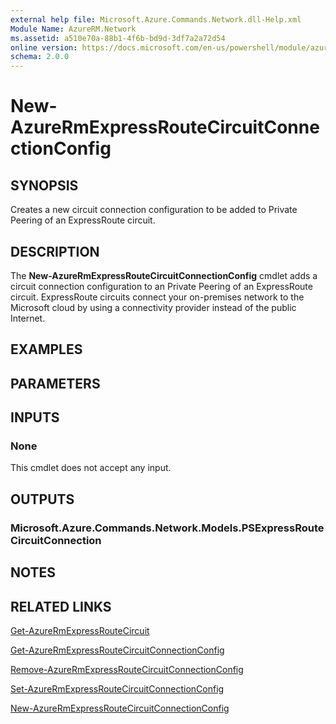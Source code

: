 ```yaml
---
external help file: Microsoft.Azure.Commands.Network.dll-Help.xml
Module Name: AzureRM.Network
ms.assetid: a510e70a-88b1-4f6b-bd9d-3df7a2a72d54
online version: https://docs.microsoft.com/en-us/powershell/module/azurerm.network/new-azurermexpressroutecircuitconnectionconfig
schema: 2.0.0
---
```

# New-AzureRmExpressRouteCircuitConnectionConfig

## SYNOPSIS
Creates a new circuit connection configuration to be added to Private Peering of an ExpressRoute circuit.

## DESCRIPTION
The **New-AzureRmExpressRouteCircuitConnectionConfig** cmdlet adds a circuit connection configuration to an
Private Peering of an ExpressRoute circuit. ExpressRoute circuits connect your on-premises network to the Microsoft cloud
by using a connectivity provider instead of the public Internet.

## EXAMPLES

## PARAMETERS

## INPUTS

### None
This cmdlet does not accept any input.

## OUTPUTS

### Microsoft.Azure.Commands.Network.Models.PSExpressRouteCircuitConnection


## NOTES

## RELATED LINKS

[Get-AzureRmExpressRouteCircuit](Get-AzureRmExpressRouteCircuit.md)

[Get-AzureRmExpressRouteCircuitConnectionConfig](Get-AzureRmExpressRouteCircuitConnectionConfig.md)

[Remove-AzureRmExpressRouteCircuitConnectionConfig](Remove-AzureRmExpressRouteCircuitConnectionConfig.md)

[Set-AzureRmExpressRouteCircuitConnectionConfig](Set-AzureRmExpressRouteCircuitConnectionConfig.md)

[New-AzureRmExpressRouteCircuitConnectionConfig](New-AzureRmExpressRouteCircuitConnectionConfig.md)